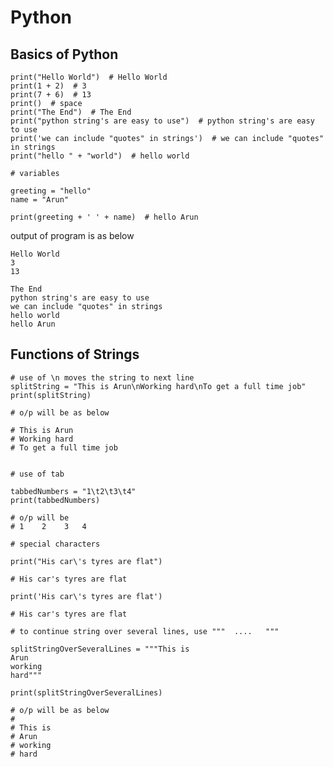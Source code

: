# Python

## Basics of Python

    print("Hello World")  # Hello World
    print(1 + 2)  # 3
    print(7 + 6)  # 13
    print()  # space
    print("The End")  # The End
    print("python string's are easy to use")  # python string's are easy to use
    print('we can include "quotes" in strings')  # we can include "quotes" in strings
    print("hello " + "world")  # hello world
    
    # variables
    
    greeting = "hello"
    name = "Arun"
    
    print(greeting + ' ' + name)  # hello Arun

output of program is as below

    Hello World
    3
    13
    
    The End
    python string's are easy to use
    we can include "quotes" in strings
    hello world
    hello Arun


## Functions of Strings

    # use of \n moves the string to next line
    splitString = "This is Arun\nWorking hard\nTo get a full time job"
    print(splitString)
    
    # o/p will be as below
    
    # This is Arun
    # Working hard
    # To get a full time job
    
    
    # use of tab
    
    tabbedNumbers = "1\t2\t3\t4"
    print(tabbedNumbers)
    
    # o/p will be
    # 1    2	3	4
    
    # special characters
    
    print("His car\'s tyres are flat")
    
    # His car's tyres are flat
    
    print('His car\'s tyres are flat')
    
    # His car's tyres are flat
    
    # to continue string over several lines, use """  ....   """
    
    splitStringOverSeveralLines = """This is
    Arun 
    working 
    hard"""
    
    print(splitStringOverSeveralLines)
    
    # o/p will be as below
    #
    # This is
    # Arun
    # working
    # hard
